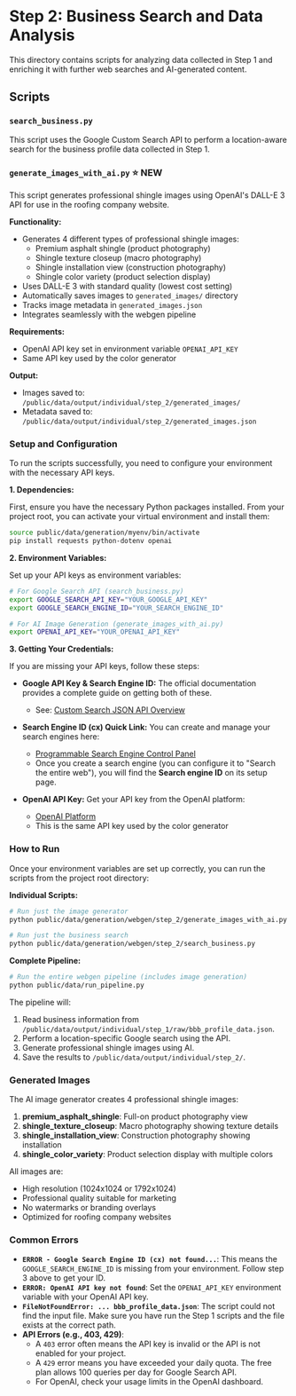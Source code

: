 # Step 2: Business Search and Data Analysis

This directory contains scripts for analyzing data collected in Step 1 and enriching it with further web searches and AI-generated content.

## Scripts

### `search_business.py`

This script uses the Google Custom Search API to perform a location-aware search for the business profile data collected in Step 1.

### `generate_images_with_ai.py` ⭐ **NEW**

This script generates professional shingle images using OpenAI's DALL-E 3 API for use in the roofing company website.

**Functionality:**
- Generates 4 different types of professional shingle images:
  - Premium asphalt shingle (product photography)
  - Shingle texture closeup (macro photography)
  - Shingle installation view (construction photography)
  - Shingle color variety (product selection display)
- Uses DALL-E 3 with standard quality (lowest cost setting)
- Automatically saves images to `generated_images/` directory
- Tracks image metadata in `generated_images.json`
- Integrates seamlessly with the webgen pipeline

**Requirements:**
- OpenAI API key set in environment variable `OPENAI_API_KEY`
- Same API key used by the color generator

**Output:**
- Images saved to: `/public/data/output/individual/step_2/generated_images/`
- Metadata saved to: `/public/data/output/individual/step_2/generated_images.json`

### Setup and Configuration

To run the scripts successfully, you need to configure your environment with the necessary API keys.

**1. Dependencies:**

First, ensure you have the necessary Python packages installed. From your project root, you can activate your virtual environment and install them:

```bash
source public/data/generation/myenv/bin/activate
pip install requests python-dotenv openai
```

**2. Environment Variables:**

Set up your API keys as environment variables:

```bash
# For Google Search API (search_business.py)
export GOOGLE_SEARCH_API_KEY="YOUR_GOOGLE_API_KEY"
export GOOGLE_SEARCH_ENGINE_ID="YOUR_SEARCH_ENGINE_ID"

# For AI Image Generation (generate_images_with_ai.py)
export OPENAI_API_KEY="YOUR_OPENAI_API_KEY"
```

**3. Getting Your Credentials:**

If you are missing your API keys, follow these steps:

*   **Google API Key & Search Engine ID:** The official documentation provides a complete guide on getting both of these.
    *   See: [Custom Search JSON API Overview](https://developers.google.com/custom-search/v1/overview#search_engine_id)

*   **Search Engine ID (cx) Quick Link:** You can create and manage your search engines here:
    *   [Programmable Search Engine Control Panel](https://programmablesearchengine.google.com/u/1/controlpanel/all)
    *   Once you create a search engine (you can configure it to "Search the entire web"), you will find the **Search engine ID** on its setup page.

*   **OpenAI API Key:** Get your API key from the OpenAI platform:
    *   [OpenAI Platform](https://platform.openai.com/api-keys)
    *   This is the same API key used by the color generator

### How to Run

Once your environment variables are set up correctly, you can run the scripts from the project root directory:

**Individual Scripts:**
```bash
# Run just the image generator
python public/data/generation/webgen/step_2/generate_images_with_ai.py

# Run just the business search
python public/data/generation/webgen/step_2/search_business.py
```

**Complete Pipeline:**
```bash
# Run the entire webgen pipeline (includes image generation)
python public/data/run_pipeline.py
```

The pipeline will:
1.  Read business information from `/public/data/output/individual/step_1/raw/bbb_profile_data.json`.
2.  Perform a location-specific Google search using the API.
3.  Generate professional shingle images using AI.
4.  Save the results to `/public/data/output/individual/step_2/`.

### Generated Images

The AI image generator creates 4 professional shingle images:

1. **premium_asphalt_shingle**: Full-on product photography view
2. **shingle_texture_closeup**: Macro photography showing texture details
3. **shingle_installation_view**: Construction photography showing installation
4. **shingle_color_variety**: Product selection display with multiple colors

All images are:
- High resolution (1024x1024 or 1792x1024)
- Professional quality suitable for marketing
- No watermarks or branding overlays
- Optimized for roofing company websites

### Common Errors

*   **`ERROR - Google Search Engine ID (cx) not found...`**: This means the `GOOGLE_SEARCH_ENGINE_ID` is missing from your environment. Follow step 3 above to get your ID.
*   **`ERROR: OpenAI API key not found`**: Set the `OPENAI_API_KEY` environment variable with your OpenAI API key.
*   **`FileNotFoundError: ... bbb_profile_data.json`**: The script could not find the input file. Make sure you have run the Step 1 scripts and the file exists at the correct path.
*   **API Errors (e.g., 403, 429)**:
    *   A `403` error often means the API key is invalid or the API is not enabled for your project.
    *   A `429` error means you have exceeded your daily quota. The free plan allows 100 queries per day for Google Search API.
    *   For OpenAI, check your usage limits in the OpenAI dashboard. 